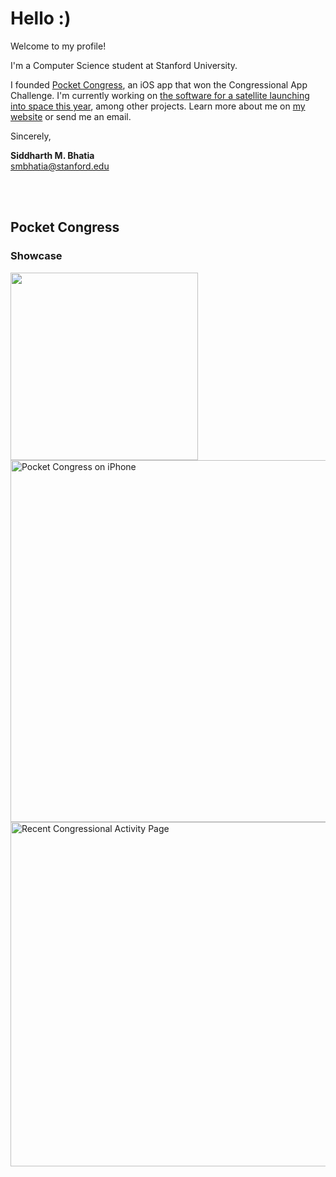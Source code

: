 # Hello :)

Welcome to my profile!

I'm a Computer Science student at Stanford University.

I founded [Pocket Congress](https://sidmb.com/articles/pocket-congress), an iOS app that won the Congressional App Challenge. I'm currently working on [the software for a satellite launching into space this year](https://github.com/stanford-ssi/samwise-flight-software), among other projects. Learn more about me on [my website](https://sidmb.com) or send me an email.

Sincerely,

**Siddharth M. Bhatia**  
smbhatia@stanford.edu  

<br />
<br />


## Pocket Congress

### Showcase

<img src="https://pocketcongress.org/images/laurel.svg" width=300 />

<img src="https://github.com/user-attachments/assets/cef6c80f-c5f5-40c2-9e9a-4767cd81a2ee" height=579.38 alt="Pocket Congress on iPhone" />
<img src="https://github.com/user-attachments/assets/a9116ebd-535e-494d-a896-b87efdc71699" height=550.6240073768 alt="Recent Congressional Activity Page" />
